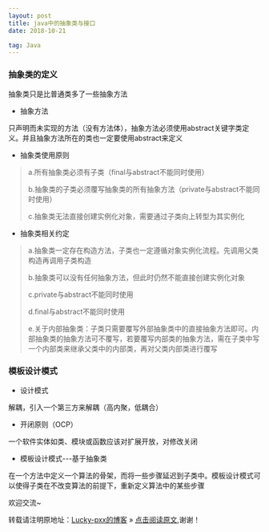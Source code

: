 ```yaml
---
layout: post
title: java中的抽象类与接口
date: 2018-10-21

tag: Java
--- 
```


### 抽象类的定义

抽象类只是比普通类多了一些抽象方法

- 抽象方法

只声明而未实现的方法（没有方法体），抽象方法必须使用abstract关键字类定义。并且抽象方法所在的类也一定要使用abstract来定义

- 抽象类使用原则

> a.所有抽象类必须有子类（final与abstract不能同时使用）
>
> b.抽象类的子类必须覆写抽象类的所有抽象方法（private与abstract不能同时使用）
>
> c.抽象类无法直接创建实例化对象，需要通过子类向上转型为其实例化

- 抽象类相关约定

> a.抽象类一定存在构造方法，子类也一定遵循对象实例化流程。先调用父类构造再调用子类构造
>
> b.抽象类可以没有任何抽象方法，但此时仍然不能直接创建实例化对象
>
> c.private与abstract不能同时使用
>
> d.final与abstract不能同时使用
>
> e.关于内部抽象类：子类只需要覆写外部抽象类中的直接抽象方法即可。内部抽象类的抽象方法可不覆写，若要覆写内部类的抽象方法，需在子类中写一个内部类来继承父类中的内部类，再对父类内部类进行覆写

### 模板设计模式

- 设计模式

解耦，引入一个第三方来解耦（高内聚，低耦合）

- 开闭原则（OCP）

一个软件实体如类、模块或函数应该对扩展开放，对修改关闭

- 模板设计模式---基于抽象类

在一个方法中定义一个算法的骨架，而将一些步骤延迟到子类中。模板设计模式可以使得子类在不改变算法的前提下，重新定义算法中的某些步骤

欢迎交流~

转载请注明原地址：[Lucky-pxx的博客](http://www.bingoxin.top) » [点击阅读原文](http://www.bingoxin.top/2018/04/%E5%88%A4%E6%96%AD%E4%B8%A4%E4%B8%AA%E6%97%A0%E5%A4%B4%E7%BB%93%E7%82%B9%E7%9A%84%E5%8D%95%E9%93%BE%E8%A1%A8%E6%98%AF%E5%90%A6%E7%9B%B8%E4%BA%A4/),谢谢！


















































